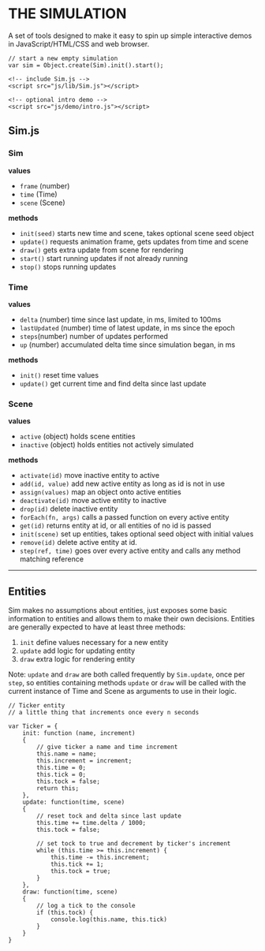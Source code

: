 # THE SIMULATION

A set of tools designed to make it easy to spin up simple interactive demos in JavaScript/HTML/CSS and web browser.

``` JS:
// start a new empty simulation 
var sim = Object.create(Sim).init().start();
```

``` HTML:
<!-- include Sim.js -->
<script src="js/lib/Sim.js"></script>

<!-- optional intro demo -->
<script src="js/demo/intro.js"></script>
```

## Sim.js

### Sim

**values**

* `frame` (number)
* `time` (Time)
* `scene` (Scene)

**methods**

* `init(seed)` starts new time and scene, takes optional scene seed object
* `update()` requests animation frame, gets updates from time and scene 
* `draw()` gets extra update from scene for rendering 
* `start()` start running updates if not already running
* `stop()` stops running updates


### Time

**values**

* `delta` (number) time since last update, in ms, limited to 100ms
* `lastUpdated` (number) time of latest update, in ms since the epoch
* `steps`(number) number of updates performed
* `up` (number) accumulated delta time since simulation began, in ms

**methods**

* `init()` reset time values
* `update()` get current time and find delta since last update 


### Scene

**values**

* `active` (object) holds scene entities
* `inactive` (object) holds entities not actively simulated

**methods**

* `activate(id)` move inactive entity to active
* `add(id, value)` add new active entity as long as id is not in use
* `assign(values)` map an object onto active entities
* `deactivate(id)` move active entity to inactive
* `drop(id)` delete inactive entity
* `forEach(fn, args)` calls a passed function on every active entity
* `get(id)` returns entity at id, or all entities of no id is passed
* `init(scene)` set up entities, takes optional seed object with initial values
* `remove(id)` delete active entity at id.
* `step(ref, time)` goes over every active entity and calls any method matching reference

---

## Entities

Sim makes no assumptions about entities, just exposes some basic information to entities and allows them to make their own decisions. Entities are generally expected to have at least three methods:

1. `init` define values necessary for a new entity
2. `update` add logic for updating entity
3. `draw` extra logic for rendering entity

Note: `update` and `draw` are both called frequently by `Sim.update`, once per `step`, so entities containing methods `update` or `draw` will be called with the current instance of Time and Scene as arguments to use in their logic.

```
// Ticker entity 
// a little thing that increments once every n seconds

var Ticker = {
	init: function (name, increment)
	{
		// give ticker a name and time increment
		this.name = name;
		this.increment = increment;
		this.time = 0;
		this.tick = 0;
		this.tock = false;
		return this;
	},
	update: function(time, scene)
	{
		// reset tock and delta since last update
		this.time += time.delta / 1000;
		this.tock = false;

		// set tock to true and decrement by ticker's increment 
		while (this.time >= this.increment) {
			this.time -= this.increment;
			this.tick += 1;
			this.tock = true;
		}
	},
	draw: function(time, scene)
	{
		// log a tick to the console
		if (this.tock) {
			console.log(this.name, this.tick)
		}
	}
}

```
